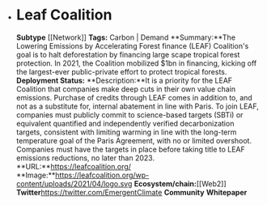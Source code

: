 - # Leaf Coalition
  **Subtype** [[Network]]
  **Tags:** Carbon | Demand
  **Summary:**The Lowering Emissions by Accelerating Forest finance (LEAF) Coalition's goal is to halt deforestation by financing large scape tropical forest protection. In 2021, the Coalition mobilized $1bn in financing, kicking off the largest-ever public-private effort to protect tropical forests. 
  **Deployment Status:**
  **Description:**It is a priority for the LEAF Coalition that companies make deep cuts in their own value chain emissions. Purchase of credits through LEAF comes in addition to, and not as a substitute for, internal abatement in line with Paris. To join LEAF, companies must publicly commit to science-based targets (SBTi) or equivalent quantified and independently verified decarbonization targets, consistent with limiting warming in line with the long-term temperature goal of the Paris Agreement, with no or limited overshoot. Companies must have the targets in place before taking title to LEAF emissions reductions, no later than 2023. 
  **URL:**https://leafcoalition.org/
  **Image:**https://leafcoalition.org/wp-content/uploads/2021/04/logo.svg
  **Ecosystem/chain:**[[Web2]]
  **Twitter**https://twitter.com/EmergentClimate
  **Community**
  **Whitepaper**